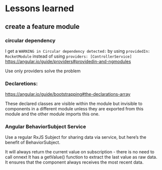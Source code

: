 # Lessons learned

## create a feature module

### circular dependency

I get a `WARNING in Circular dependency detected:` by using `providedIn: RocketModule` instead of using `providers: [ControllerService]`
https://angular.io/guide/providers#providedin-and-ngmodules

Use only providers solve the problem

### Declaretions:

https://angular.io/guide/bootstrapping#the-declarations-array

These declared classes are visible within the module but invisible to components in a different module unless they are exported from this module and the other module imports this one.

### Angular BehaviorSubject Service

Use a regular RxJS Subject for sharing data via service, but here’s the benefit of BehaviorSubject.

It will always return the current value on subscription - there is no need to call onnext
It has a getValue() function to extract the last value as raw data.
It ensures that the component always receives the most recent data.
